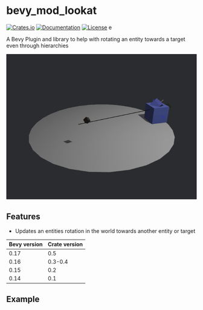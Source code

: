 # bevy_mod_lookat

[![Crates.io](https://img.shields.io/crates/v/bevy_mod_lookat)](https://crates.io/crates/bevy_mod_lookat)
[![Documentation](https://docs.rs/bevy_mod_lookat/badge.svg)](https://docs.rs/bevy_mod_lookat)
[![License](https://img.shields.io/crates/l/bevy_mod_lookat)](https://opensource.org/licenses/MIT)
e

A Bevy Plugin and library to help with rotating an entity towards a target even through hierarchies

![](simple.gif)

## Features

- Updates an entities rotation in the world towards another entity or target

| Bevy version | Crate version |
| ------------ | ------------- |
| 0.17         | 0.5           |
| 0.16         | 0.3-0.4       |
| 0.15         | 0.2           |
| 0.14         | 0.1           |

## Example

```rust
